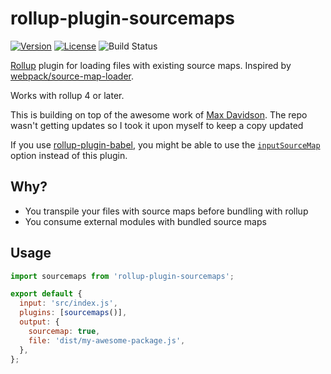 # rollup-plugin-sourcemaps

[![Version](https://img.shields.io/npm/v/rollup-plugin-sourcemaps2.svg)](https://www.npmjs.com/package/rollup-plugin-sourcemaps2)
[![License](https://img.shields.io/npm/l/rollup-plugin-sourcemaps2.svg)](https://github.com/2wce/rollup-plugin-sourcemaps/blob/main/LICENSE)
![Build Status](https://github.com/2wce/rollup-plugin-sourcemaps/actions/workflows/release.yml/badge.svg)

[Rollup](https://rollupjs.org) plugin for loading files with existing source maps.
Inspired by [webpack/source-map-loader](https://github.com/webpack/source-map-loader).

Works with rollup 4 or later.

This is building on top of the awesome work of [Max Davidson](https://github.com/maxdavidson/rollup-plugin-sourcemaps). The repo wasn't getting updates so I took it upon myself to keep a copy updated

If you use [rollup-plugin-babel](https://github.com/rollup/rollup-plugin-babel),
you might be able to use the [`inputSourceMap`](https://babeljs.io/docs/en/options#inputsourcemap) option instead of this plugin.

## Why?

- You transpile your files with source maps before bundling with rollup
- You consume external modules with bundled source maps

## Usage

```javascript
import sourcemaps from 'rollup-plugin-sourcemaps';

export default {
  input: 'src/index.js',
  plugins: [sourcemaps()],
  output: {
    sourcemap: true,
    file: 'dist/my-awesome-package.js',
  },
};
```
